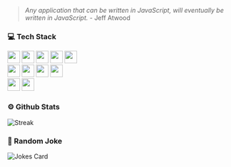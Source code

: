 <!--
# <img src="https://user-images.githubusercontent.com/1303154/88677602-1635ba80-d120-11ea-84d8-d263ba5fc3c0.gif" width="25px" alt="hi">
-->


> *Any application that can be written in JavaScript, will eventually be written in JavaScript.* - Jeff Atwood


<!-- https://dev.to/envoy_/150-badges-for-github-pnk -->
### :computer: Tech Stack

<div float="left">
	<img height="28px" src="https://img.shields.io/badge/HTML-E34F26?style=for-the-badge&logo=html5&logoColor=white" /> 
  	<img height="28px" src="https://img.shields.io/badge/CSS-1572B6?style=for-the-badge&logo=css3&logoColor=white" />
  	<img height="28px" src="https://img.shields.io/badge/JavaScript-323330?style=for-the-badge&logo=javascript&logoColor=F7DF1E" />
  	<img height="28px" src="https://img.shields.io/badge/TypeScript-007ACC?style=for-the-badge&logo=typescript&logoColor=white" />
	<img height="28px" src="https://img.shields.io/badge/React-20232A?style=for-the-badge&logo=react&logoColor=61DAFB" />
</div>
<div>
  	<img height="28px" src="https://img.shields.io/badge/nextjs-000000?style=for-the-badge&logo=vercel&logoColor=white" />
  	<img height="28px" src="https://img.shields.io/badge/nestjs-E0234E?style=for-the-badge&logo=nestjs&logoColor=white" />
	<img height="28px" src="https://img.shields.io/badge/Tailwind_CSS-38B2AC?style=for-the-badge&logo=tailwind-css&logoColor=white" />
  	<img height="28px" src="https://img.shields.io/badge/styled--components-DB7093?style=for-the-badge&logo=styled-components&logoColor=white" />
  	<!-- <img height="28px" src="https://img.shields.io/badge/MongoDB-4EA94B?style=for-the-badge&logo=mongodb&logoColor=white" /> -->
</div>
<!--
<div float="left">
	<img height="28px" src="https://img.shields.io/badge/Git-F05032?style=for-the-badge&logo=git&logoColor=white" /
  	<img height="28px" src="https://img.shields.io/badge/yarn-2c8ebb?style=for-the-badge&logo=yarn&logoColor=white" />
	<img height="28px" src="https://img.shields.io/badge/AWS-252F3E?style=for-the-badge&logo=amazonaws&logoColor=FF9900" />
	<img height="28px" src="https://img.shields.io/badge/Vercel-000000?style=for-the-badge&logo=vercel&logoColor=white" />
	<img height="28px" src="https://img.shields.io/badge/Railway-13111c?style=for-the-badge&logo=railway&logoColor=white" />
</div>
 -->
<div float="left">
	<img height="28px" src="https://img.shields.io/badge/Visual_Studio_Code-0078D4?style=for-the-badge&logo=visual%20studio%20code&logoColor=white" />
	<img height="28px" src="https://img.shields.io/badge/Figma-F24E1E?style=for-the-badge&logo=figma&logoColor=white" />
</div>


### :gear: Github Stats

![Streak](https://github-readme-streak-stats.herokuapp.com/?user=Tvrtk0&theme=algolia)


### :eyes: Random Joke

![Jokes Card](https://readme-jokes.vercel.app/api?bgColor=%23050F2C&borderColor=%2300AEFF&qColor=%2300AEFF&aColor=%232DDE98)


<!-- 
### :hourglass: Weekly Coding Stats

<div float="left">
	<img src="https://github-readme-stats.vercel.app/api/wakatime?username=Tvrtko&theme=algolia&layout=compact" />
	<img src="https://github-readme-stats.vercel.app/api/wakatime?username=Tvrtko&theme=algolia&hide_title=true" />
</div>
-->

<!-- 
Top lang:
<img src="https://github-readme-stats.vercel.app/api/top-langs/?username=Tvrtk0&layout=compact&theme=algolia&hide=html,css" />

![Top Langs](https://github-readme-stats.vercel.app/api/top-langs/?username=Tvrtk0&layout=compact&theme=tokyonight&hide=html,css)
![Tvrtk0's wakatime stats](https://github-readme-stats.vercel.app/api/wakatime?username=Tvrtko&theme=tokyonight&v=2) 
-->



<!-- 
Profile visits ![visitors](http://visitor-badge.glitch.me/badge?page_id=Tvrtk0.Tvrtk0) 
![Tvrtk0's GitHub stats](https://github-readme-stats.vercel.app/api?username=Tvrtk0&count_private=true&theme=tokyonight&hide=contribs,prs&show_icons=true&hide_title=true) 
-->
